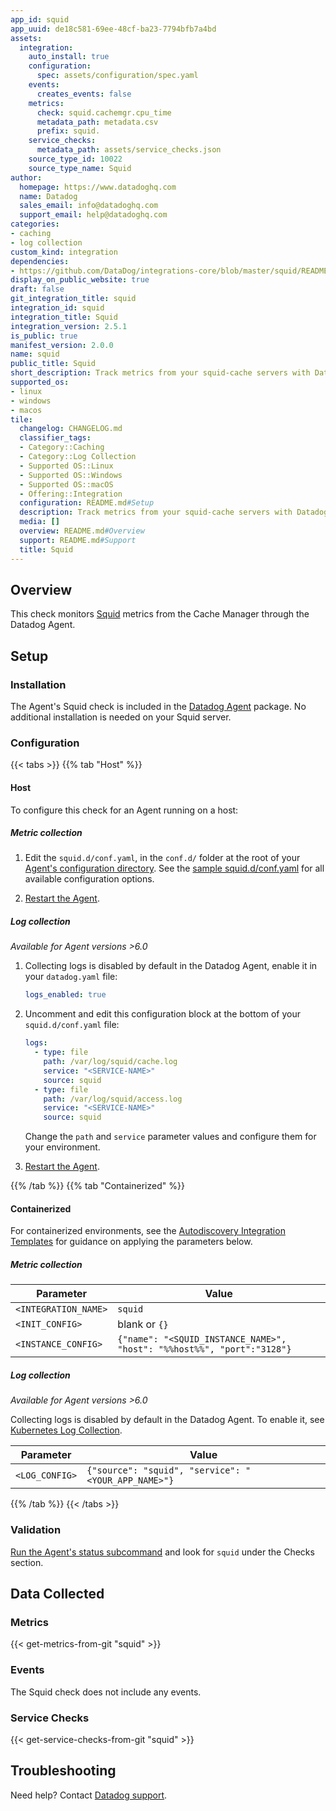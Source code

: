 ```yaml
---
app_id: squid
app_uuid: de18c581-69ee-48cf-ba23-7794bfb7a4bd
assets:
  integration:
    auto_install: true
    configuration:
      spec: assets/configuration/spec.yaml
    events:
      creates_events: false
    metrics:
      check: squid.cachemgr.cpu_time
      metadata_path: metadata.csv
      prefix: squid.
    service_checks:
      metadata_path: assets/service_checks.json
    source_type_id: 10022
    source_type_name: Squid
author:
  homepage: https://www.datadoghq.com
  name: Datadog
  sales_email: info@datadoghq.com
  support_email: help@datadoghq.com
categories:
- caching
- log collection
custom_kind: integration
dependencies:
- https://github.com/DataDog/integrations-core/blob/master/squid/README.md
display_on_public_website: true
draft: false
git_integration_title: squid
integration_id: squid
integration_title: Squid
integration_version: 2.5.1
is_public: true
manifest_version: 2.0.0
name: squid
public_title: Squid
short_description: Track metrics from your squid-cache servers with Datadog
supported_os:
- linux
- windows
- macos
tile:
  changelog: CHANGELOG.md
  classifier_tags:
  - Category::Caching
  - Category::Log Collection
  - Supported OS::Linux
  - Supported OS::Windows
  - Supported OS::macOS
  - Offering::Integration
  configuration: README.md#Setup
  description: Track metrics from your squid-cache servers with Datadog
  media: []
  overview: README.md#Overview
  support: README.md#Support
  title: Squid
---
```


<!--  SOURCED FROM https://github.com/DataDog/integrations-core -->


## Overview

This check monitors [Squid][1] metrics from the Cache Manager through the Datadog Agent.

## Setup

### Installation

The Agent's Squid check is included in the [Datadog Agent][2] package. No additional installation is needed on your Squid server.

### Configuration

{{< tabs >}}
{{% tab "Host" %}}

#### Host

To configure this check for an Agent running on a host:

##### Metric collection

1. Edit the `squid.d/conf.yaml`, in the `conf.d/` folder at the root of your [Agent's configuration directory][1]. See the [sample squid.d/conf.yaml][2] for all available configuration options.

2. [Restart the Agent][3].

##### Log collection

_Available for Agent versions >6.0_

1. Collecting logs is disabled by default in the Datadog Agent, enable it in your `datadog.yaml` file:

   ```yaml
   logs_enabled: true
   ```

2. Uncomment and edit this configuration block at the bottom of your `squid.d/conf.yaml` file:

   ```yaml
   logs:
     - type: file
       path: /var/log/squid/cache.log
       service: "<SERVICE-NAME>"
       source: squid
     - type: file
       path: /var/log/squid/access.log
       service: "<SERVICE-NAME>"
       source: squid
   ```

    Change the `path` and `service` parameter values and configure them for your environment.

3. [Restart the Agent][3].

[1]: https://docs.datadoghq.com/ja/agent/guide/agent-configuration-files/#agent-configuration-directory
[2]: https://github.com/DataDog/integrations-core/blob/master/squid/datadog_checks/squid/data/conf.yaml.example
[3]: https://docs.datadoghq.com/ja/agent/guide/agent-commands/#start-stop-and-restart-the-agent
{{% /tab %}}
{{% tab "Containerized" %}}

#### Containerized

For containerized environments, see the [Autodiscovery Integration Templates][1] for guidance on applying the parameters below.

##### Metric collection

| Parameter            | Value                                                                  |
| -------------------- | ---------------------------------------------------------------------- |
| `<INTEGRATION_NAME>` | `squid`                                                                |
| `<INIT_CONFIG>`      | blank or `{}`                                                          |
| `<INSTANCE_CONFIG>`  | `{"name": "<SQUID_INSTANCE_NAME>", "host": "%%host%%", "port":"3128"}` |

##### Log collection

_Available for Agent versions >6.0_

Collecting logs is disabled by default in the Datadog Agent. To enable it, see [Kubernetes Log Collection][2].

| Parameter      | Value                                               |
| -------------- | --------------------------------------------------- |
| `<LOG_CONFIG>` | `{"source": "squid", "service": "<YOUR_APP_NAME>"}` |

[1]: https://docs.datadoghq.com/ja/agent/kubernetes/integrations/
[2]: https://docs.datadoghq.com/ja/agent/kubernetes/log/?tab=containerinstallation#setup
{{% /tab %}}
{{< /tabs >}}

### Validation

[Run the Agent's status subcommand][3] and look for `squid` under the Checks section.

## Data Collected

### Metrics
{{< get-metrics-from-git "squid" >}}


### Events

The Squid check does not include any events.

### Service Checks
{{< get-service-checks-from-git "squid" >}}


## Troubleshooting

Need help? Contact [Datadog support][4].



[1]: http://www.squid-cache.org/
[2]: https://app.datadoghq.com/account/settings/agent/latest
[3]: https://docs.datadoghq.com/ja/agent/guide/agent-commands/#agent-status-and-information
[4]: https://docs.datadoghq.com/ja/help/